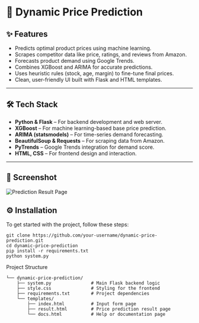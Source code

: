 # 🔧 Dynamic Price Prediction

## ✨ Features

- Predicts optimal product prices using machine learning.
- Scrapes competitor data like price, ratings, and reviews from Amazon.
- Forecasts product demand using Google Trends.
- Combines XGBoost and ARIMA for accurate predictions.
- Uses heuristic rules (stock, age, margin) to fine-tune final prices.
- Clean, user-friendly UI built with Flask and HTML templates.

---

## 🛠 Tech Stack

- **Python & Flask** – For backend development and web server.
- **XGBoost** – For machine learning-based base price prediction.
- **ARIMA (statsmodels)** – For time-series demand forecasting.
- **BeautifulSoup & Requests** – For scraping data from Amazon.
- **PyTrends** – Google Trends integration for demand score.
- **HTML, CSS** – For frontend design and interaction.

---
## 📸 Screenshot

![Prediction Result Page](Screenshots/login.png)

## ⚙️ Installation

To get started with the project, follow these steps:

```
git clone https://github.com/your-username/dynamic-price-prediction.git
cd dynamic-price-prediction
pip install -r requirements.txt
python system.py
```


Project Structure
```
└── dynamic-price-prediction/
    ├── system.py               # Main Flask backend logic
    ├── style.css               # Styling for the frontend
    ├── requirements.txt        # Project dependencies
    └── templates/
        ├── index.html          # Input form page
        ├── result.html         # Price prediction result page
        └── docs.html           # Help or documentation page

